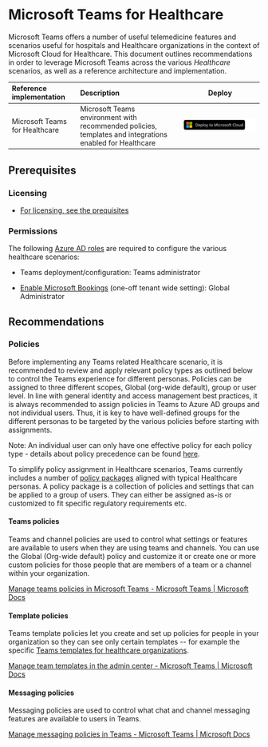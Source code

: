 # Microsoft Teams for Healthcare

Microsoft Teams offers a number of useful telemedicine features and scenarios useful for hospitals and Healthcare organizations in the context of Microsoft Cloud for Healthcare. 
This document outlines recommendations in order to leverage Microsoft Teams across the various *Healthcare* scenarios, as well as a reference architecture and implementation.

| Reference implementation | Description | Deploy |
|:----------------------|:------------|--------|
| Microsoft Teams for Healthcare | Microsoft Teams environment with recommended policies, templates and integrations enabled for Healthcare|[![Deploy To Microsoft Cloud](../../../docs/deploytomicrosoftcloud.svg)]()


## Prerequisites
### Licensing
- [For licensing, see the prequisites](../prereqs.md) 

### Permissions

The following [Azure AD roles](https://docs.microsoft.com/en-us/azure/active-directory/roles/permissions-reference) are required to configure the various healthcare scenarios:

-   Teams deployment/configuration: Teams administrator

-   [Enable Microsoft Bookings](https://docs.microsoft.com/en-us/microsoft-365/bookings/turn-bookings-on-or-off?view=o365-worldwide) (one-off tenant wide setting): Global Administrator

## Recommendations
### Policies

Before implementing any Teams related Healthcare scenario, it is recommended to review and apply relevant policy types as outlined below to control the Teams experience for different personas. Policies can be assigned to three different scopes, Global (org-wide default), group or user level. In line with general identity and access management best practices, it is always recommended to assign policies in Teams to Azure AD groups and not individual users. Thus, it is key to have well-defined groups for the different personas to be targeted by the various policies before starting with assignments.

Note: An individual user can only have one effective policy for each policy type - details about policy precedence can be found [here](https://docs.microsoft.com/en-us/microsoftteams/assign-policies#which-policy-takes-precedence).

To simplify policy assignment in Healthcare scenarios, Teams currently includes a number of [policy packages](https://docs.microsoft.com/en-us/microsoftteams/policy-packages-healthcare) aligned with typical Healthcare personas. A policy package is a collection of policies and settings that can be applied to a group of users. They can either be assigned as-is or customized to fit specific regulatory requirements etc.

#### Teams policies

Teams and channel policies are used to control what settings or features are available to users when they are using teams and channels. You can use the Global (Org-wide default) policy and customize it or create one or more custom policies for those people that are members of a team or a channel within your organization.

[Manage teams policies in Microsoft Teams - Microsoft Teams \| Microsoft Docs](https://docs.microsoft.com/en-US/microsoftteams/teams-policies?WT.mc_id=TeamsAdminCenterCSH)

#### Template policies

Teams template policies let you create and set up policies for people in your organization so they can see only certain templates -- for example the specific [Teams templates for healthcare organizations](https://docs.microsoft.com/en-us/microsoftteams/expand-teams-across-your-org/healthcare/teams-in-hc#teams-templates-for-healthcare-organizations).

[Manage team templates in the admin center - Microsoft Teams \| Microsoft Docs](https://docs.microsoft.com/en-us/microsoftteams/templates-policies)

#### Messaging policies

Messaging policies are used to control what chat and channel messaging features are available to users in Teams.

[Manage messaging policies in Teams - Microsoft Teams \| Microsoft Docs](https://docs.microsoft.com/en-US/microsoftteams/messaging-policies-in-teams?WT.mc_id=TeamsAdminCenterCSH)